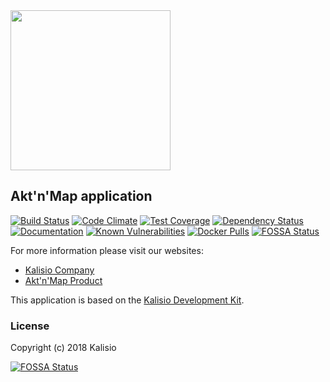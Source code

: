 <img src="https://s3.eu-central-1.amazonaws.com/kalisioscope/aktnmap/aktnmap-icon-256x256.png" width="256">

## Akt'n'Map application

[![Build Status](https://travis-ci.org/kalisio/aktnmap.png?branch=master)](https://travis-ci.org/kalisio/aktnmap)
[![Code Climate](https://codeclimate.com/github/kalisio/aktnmap/badges/gpa.svg)](https://codeclimate.com/github/kalisio/aktnmap)
[![Test Coverage](https://codeclimate.com/github/kalisio/aktnmap/badges/coverage.svg)](https://codeclimate.com/github/kalisio/aktnmap/coverage)
[![Dependency Status](https://img.shields.io/david/kalisio/aktnmap.svg?style=flat-square)](https://david-dm.org/kalisio/aktnmap)
[![Documentation](https://img.shields.io/badge/documentation-available-brightgreen.svg)](https://kalisio.github.io/kdk/)
[![Known Vulnerabilities](https://snyk.io/test/github/kalisio/aktnmap/badge.svg)](https://snyk.io/test/github/kalisio/aktnmap)
[![Docker Pulls](https://img.shields.io/docker/pulls/kalisio/aktnmap.svg?style=plastic)](https://hub.docker.com/r/kalisio/aktnmap/)
[![FOSSA Status](https://app.fossa.io/api/projects/git%2Bgithub.com%2Fkalisio%2Faktnmap.svg?type=shield)](https://app.fossa.io/projects/git%2Bgithub.com%2Fkalisio%2Faktnmap?ref=badge_shield)

For more information please visit our websites:
* [Kalisio Company](https://kalisio.com/)
* [Akt'n'Map Product](https://aktnmap.com/)

This application is based on the [Kalisio Development Kit](https://kalisio.github.io/kdk/).

### License

Copyright (c) 2018 Kalisio


[![FOSSA Status](https://app.fossa.io/api/projects/git%2Bgithub.com%2Fkalisio%2Faktnmap.svg?type=large)](https://app.fossa.io/projects/git%2Bgithub.com%2Fkalisio%2Faktnmap?ref=badge_large)